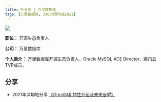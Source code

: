 ```yaml
---
title: 叶金荣 | 万里数据库
tags: [万里数据库, 3306π深圳站2021]
---
```


![](https://3306pai-1255499614.cos.ap-guangzhou.myqcloud.com/sz2021/%E5%8F%B6%E9%87%91%E8%8D%A3.png)


**职位：**  开源生态负责人

**公司：** 万里数据库

**个人简介：** 万里数据库开源生态负责人，Oracle MySQL ACE Director，腾讯云TVP成员。

## 分享

*  2021年深圳站分享 [《GreatSQL特性介绍及未来展望》](http://hdxu.cn/FWy1R)